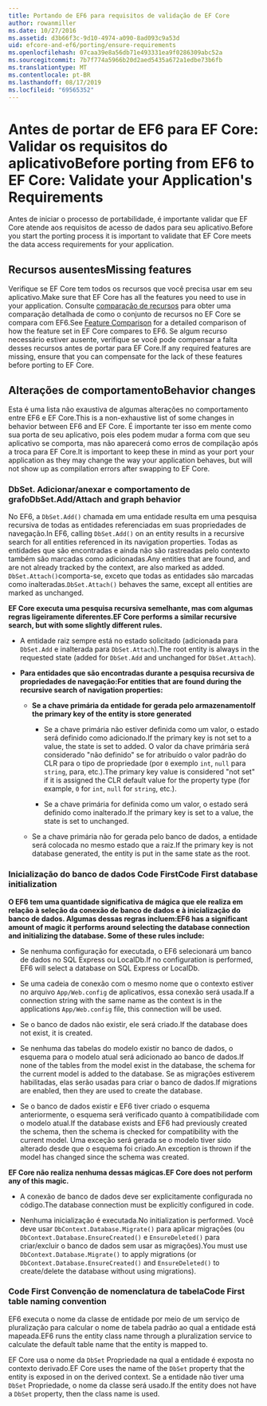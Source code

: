```yaml
---
title: Portando de EF6 para requisitos de validação de EF Core
author: rowanmiller
ms.date: 10/27/2016
ms.assetid: d3b66f3c-9d10-4974-a090-8ad093c9a53d
uid: efcore-and-ef6/porting/ensure-requirements
ms.openlocfilehash: 07caa39e8a56db71e493331ea9f0286309abc52a
ms.sourcegitcommit: 7b7f774a5966b20d2aed5435a672a1edbe73b6fb
ms.translationtype: MT
ms.contentlocale: pt-BR
ms.lasthandoff: 08/17/2019
ms.locfileid: "69565352"
---
```

# <a name="before-porting-from-ef6-to-ef-core-validate-your-applications-requirements"></a><span data-ttu-id="23b6b-102">Antes de portar de EF6 para EF Core: Validar os requisitos do aplicativo</span><span class="sxs-lookup"><span data-stu-id="23b6b-102">Before porting from EF6 to EF Core: Validate your Application's Requirements</span></span>

<span data-ttu-id="23b6b-103">Antes de iniciar o processo de portabilidade, é importante validar que EF Core atende aos requisitos de acesso de dados para seu aplicativo.</span><span class="sxs-lookup"><span data-stu-id="23b6b-103">Before you start the porting process it is important to validate that EF Core meets the data access requirements for your application.</span></span>

## <a name="missing-features"></a><span data-ttu-id="23b6b-104">Recursos ausentes</span><span class="sxs-lookup"><span data-stu-id="23b6b-104">Missing features</span></span>

<span data-ttu-id="23b6b-105">Verifique se EF Core tem todos os recursos que você precisa usar em seu aplicativo.</span><span class="sxs-lookup"><span data-stu-id="23b6b-105">Make sure that EF Core has all the features you need to use in your application.</span></span> <span data-ttu-id="23b6b-106">Consulte [comparação de recursos](../features.md) para obter uma comparação detalhada de como o conjunto de recursos no EF Core se compara com EF6.</span><span class="sxs-lookup"><span data-stu-id="23b6b-106">See [Feature Comparison](../features.md) for a detailed comparison of how the feature set in EF Core compares to EF6.</span></span> <span data-ttu-id="23b6b-107">Se algum recurso necessário estiver ausente, verifique se você pode compensar a falta desses recursos antes de portar para EF Core.</span><span class="sxs-lookup"><span data-stu-id="23b6b-107">If any required features are missing, ensure that you can compensate for the lack of these features before porting to EF Core.</span></span>

## <a name="behavior-changes"></a><span data-ttu-id="23b6b-108">Alterações de comportamento</span><span class="sxs-lookup"><span data-stu-id="23b6b-108">Behavior changes</span></span>

<span data-ttu-id="23b6b-109">Esta é uma lista não exaustiva de algumas alterações no comportamento entre EF6 e EF Core.</span><span class="sxs-lookup"><span data-stu-id="23b6b-109">This is a non-exhaustive list of some changes in behavior between EF6 and EF Core.</span></span> <span data-ttu-id="23b6b-110">É importante ter isso em mente como sua porta de seu aplicativo, pois eles podem mudar a forma com que seu aplicativo se comporta, mas não aparecerá como erros de compilação após a troca para EF Core.</span><span class="sxs-lookup"><span data-stu-id="23b6b-110">It is important to keep these in mind as your port your application as they may change the way your application behaves, but will not show up as compilation errors after swapping to EF Core.</span></span>

### <a name="dbsetaddattach-and-graph-behavior"></a><span data-ttu-id="23b6b-111">DbSet. Adicionar/anexar e comportamento de grafo</span><span class="sxs-lookup"><span data-stu-id="23b6b-111">DbSet.Add/Attach and graph behavior</span></span>

<span data-ttu-id="23b6b-112">No EF6, a `DbSet.Add()` chamada em uma entidade resulta em uma pesquisa recursiva de todas as entidades referenciadas em suas propriedades de navegação.</span><span class="sxs-lookup"><span data-stu-id="23b6b-112">In EF6, calling `DbSet.Add()` on an entity results in a recursive search for all entities referenced in its navigation properties.</span></span> <span data-ttu-id="23b6b-113">Todas as entidades que são encontradas e ainda não são rastreadas pelo contexto também são marcadas como adicionadas.</span><span class="sxs-lookup"><span data-stu-id="23b6b-113">Any entities that are found, and are not already tracked by the context, are also marked as added.</span></span> <span data-ttu-id="23b6b-114">`DbSet.Attach()`comporta-se, exceto que todas as entidades são marcadas como inalteradas.</span><span class="sxs-lookup"><span data-stu-id="23b6b-114">`DbSet.Attach()` behaves the same, except all entities are marked as unchanged.</span></span>

<span data-ttu-id="23b6b-115">**EF Core executa uma pesquisa recursiva semelhante, mas com algumas regras ligeiramente diferentes.**</span><span class="sxs-lookup"><span data-stu-id="23b6b-115">**EF Core performs a similar recursive search, but with some slightly different rules.**</span></span>

*  <span data-ttu-id="23b6b-116">A entidade raiz sempre está no estado solicitado (adicionada para `DbSet.Add` e inalterada para `DbSet.Attach`).</span><span class="sxs-lookup"><span data-stu-id="23b6b-116">The root entity is always in the requested state (added for `DbSet.Add` and unchanged for `DbSet.Attach`).</span></span>

*  <span data-ttu-id="23b6b-117">**Para entidades que são encontradas durante a pesquisa recursiva de propriedades de navegação:**</span><span class="sxs-lookup"><span data-stu-id="23b6b-117">**For entities that are found during the recursive search of navigation properties:**</span></span>

    *  <span data-ttu-id="23b6b-118">**Se a chave primária da entidade for gerada pelo armazenamento**</span><span class="sxs-lookup"><span data-stu-id="23b6b-118">**If the primary key of the entity is store generated**</span></span>

        * <span data-ttu-id="23b6b-119">Se a chave primária não estiver definida como um valor, o estado será definido como adicionado.</span><span class="sxs-lookup"><span data-stu-id="23b6b-119">If the primary key is not set to a value, the state is set to added.</span></span> <span data-ttu-id="23b6b-120">O valor da chave primária será considerado "não definido" se for atribuído o valor padrão do CLR para o tipo de propriedade (por `0` exemplo `int`, `null` para `string`, para, etc.).</span><span class="sxs-lookup"><span data-stu-id="23b6b-120">The primary key value is considered "not set" if it is assigned the CLR default value for the property type (for example, `0` for `int`, `null` for `string`, etc.).</span></span>

        * <span data-ttu-id="23b6b-121">Se a chave primária for definida como um valor, o estado será definido como inalterado.</span><span class="sxs-lookup"><span data-stu-id="23b6b-121">If the primary key is set to a value, the state is set to unchanged.</span></span>

    *  <span data-ttu-id="23b6b-122">Se a chave primária não for gerada pelo banco de dados, a entidade será colocada no mesmo estado que a raiz.</span><span class="sxs-lookup"><span data-stu-id="23b6b-122">If the primary key is not database generated, the entity is put in the same state as the root.</span></span>

### <a name="code-first-database-initialization"></a><span data-ttu-id="23b6b-123">Inicialização do banco de dados Code First</span><span class="sxs-lookup"><span data-stu-id="23b6b-123">Code First database initialization</span></span>

<span data-ttu-id="23b6b-124">**O EF6 tem uma quantidade significativa de mágica que ele realiza em relação à seleção da conexão de banco de dados e à inicialização do banco de dados. Algumas dessas regras incluem:**</span><span class="sxs-lookup"><span data-stu-id="23b6b-124">**EF6 has a significant amount of magic it performs around selecting the database connection and initializing the database. Some of these rules include:**</span></span>

* <span data-ttu-id="23b6b-125">Se nenhuma configuração for executada, o EF6 selecionará um banco de dados no SQL Express ou LocalDb.</span><span class="sxs-lookup"><span data-stu-id="23b6b-125">If no configuration is performed, EF6 will select a database on SQL Express or LocalDb.</span></span>

* <span data-ttu-id="23b6b-126">Se uma cadeia de conexão com o mesmo nome que o contexto estiver no arquivo `App/Web.config` de aplicativos, essa conexão será usada.</span><span class="sxs-lookup"><span data-stu-id="23b6b-126">If a connection string with the same name as the context is in the applications `App/Web.config` file, this connection will be used.</span></span>

* <span data-ttu-id="23b6b-127">Se o banco de dados não existir, ele será criado.</span><span class="sxs-lookup"><span data-stu-id="23b6b-127">If the database does not exist, it is created.</span></span>

* <span data-ttu-id="23b6b-128">Se nenhuma das tabelas do modelo existir no banco de dados, o esquema para o modelo atual será adicionado ao banco de dados.</span><span class="sxs-lookup"><span data-stu-id="23b6b-128">If none of the tables from the model exist in the database, the schema for the current model is added to the database.</span></span> <span data-ttu-id="23b6b-129">Se as migrações estiverem habilitadas, elas serão usadas para criar o banco de dados.</span><span class="sxs-lookup"><span data-stu-id="23b6b-129">If migrations are enabled, then they are used to create the database.</span></span>

* <span data-ttu-id="23b6b-130">Se o banco de dados existir e EF6 tiver criado o esquema anteriormente, o esquema será verificado quanto à compatibilidade com o modelo atual.</span><span class="sxs-lookup"><span data-stu-id="23b6b-130">If the database exists and EF6 had previously created the schema, then the schema is checked for compatibility with the current model.</span></span> <span data-ttu-id="23b6b-131">Uma exceção será gerada se o modelo tiver sido alterado desde que o esquema foi criado.</span><span class="sxs-lookup"><span data-stu-id="23b6b-131">An exception is thrown if the model has changed since the schema was created.</span></span>

<span data-ttu-id="23b6b-132">**EF Core não realiza nenhuma dessas mágicas.**</span><span class="sxs-lookup"><span data-stu-id="23b6b-132">**EF Core does not perform any of this magic.**</span></span>

* <span data-ttu-id="23b6b-133">A conexão de banco de dados deve ser explicitamente configurada no código.</span><span class="sxs-lookup"><span data-stu-id="23b6b-133">The database connection must be explicitly configured in code.</span></span>

* <span data-ttu-id="23b6b-134">Nenhuma inicialização é executada.</span><span class="sxs-lookup"><span data-stu-id="23b6b-134">No initialization is performed.</span></span> <span data-ttu-id="23b6b-135">Você deve usar `DbContext.Database.Migrate()` para aplicar migrações (ou `DbContext.Database.EnsureCreated()` e `EnsureDeleted()` para criar/excluir o banco de dados sem usar as migrações).</span><span class="sxs-lookup"><span data-stu-id="23b6b-135">You must use `DbContext.Database.Migrate()` to apply migrations (or `DbContext.Database.EnsureCreated()` and `EnsureDeleted()` to create/delete the database without using migrations).</span></span>

### <a name="code-first-table-naming-convention"></a><span data-ttu-id="23b6b-136">Code First Convenção de nomenclatura de tabela</span><span class="sxs-lookup"><span data-stu-id="23b6b-136">Code First table naming convention</span></span>

<span data-ttu-id="23b6b-137">EF6 executa o nome da classe de entidade por meio de um serviço de pluralização para calcular o nome de tabela padrão ao qual a entidade está mapeada.</span><span class="sxs-lookup"><span data-stu-id="23b6b-137">EF6 runs the entity class name through a pluralization service to calculate the default table name that the entity is mapped to.</span></span>

<span data-ttu-id="23b6b-138">EF Core usa o nome da `DbSet` Propriedade na qual a entidade é exposta no contexto derivado.</span><span class="sxs-lookup"><span data-stu-id="23b6b-138">EF Core uses the name of the `DbSet` property that the entity is exposed in on the derived context.</span></span> <span data-ttu-id="23b6b-139">Se a entidade não tiver uma `DbSet` Propriedade, o nome da classe será usado.</span><span class="sxs-lookup"><span data-stu-id="23b6b-139">If the entity does not have a `DbSet` property, then the class name is used.</span></span>
